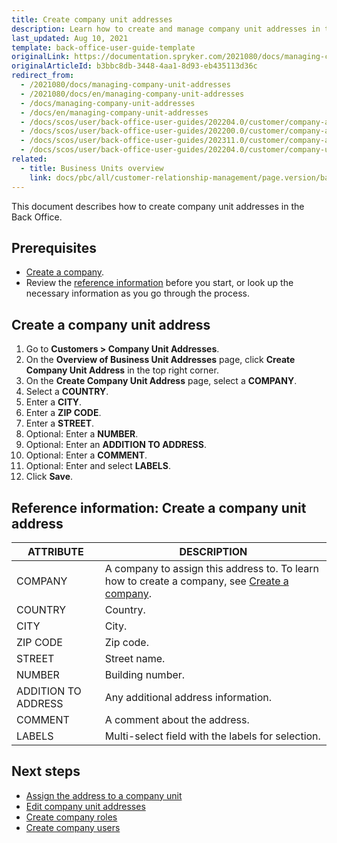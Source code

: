 ```yaml
---
title: Create company unit addresses
description: Learn how to create and manage company unit addresses in the Spryker Cloud Commerce OS Back Office.
last_updated: Aug 10, 2021
template: back-office-user-guide-template
originalLink: https://documentation.spryker.com/2021080/docs/managing-company-unit-addresses
originalArticleId: b3bbc8db-3448-4aa1-8d93-eb435113d36c
redirect_from:
  - /2021080/docs/managing-company-unit-addresses
  - /2021080/docs/en/managing-company-unit-addresses
  - /docs/managing-company-unit-addresses
  - /docs/en/managing-company-unit-addresses
  - /docs/scos/user/back-office-user-guides/202204.0/customer/company-account/managing-company-unit-addresses.html
  - /docs/scos/user/back-office-user-guides/202200.0/customer/company-account/managing-company-unit-addresses.html
  - /docs/scos/user/back-office-user-guides/202311.0/customer/company-account/managing-company-unit-addresses.html
  - /docs/scos/user/back-office-user-guides/202204.0/customer/company-unit-addresses/create-company-unit-addresses.html
related:
  - title: Business Units overview
    link: docs/pbc/all/customer-relationship-management/page.version/base-shop/company-account-feature-overview/business-units-overview.html
---
```


This document describes how to create company unit addresses in the Back Office.

## Prerequisites

* [Create a company](/docs/pbc/all/customer-relationship-management/{{page.version}}/base-shop/manage-in-the-back-office/manage-companies.html).
* Review the [reference information](#reference-information-create-a-company-unit-address) before you start, or look up the necessary information as you go through the process.

## Create a company unit address

1. Go to **Customers&nbsp;<span aria-label="and then">></span> Company Unit Addresses**.
2. On the **Overview of Business Unit Addresses** page, click **Create Company Unit Address** in the top right corner.
3. On the **Create Company Unit Address** page, select a **COMPANY**.
4. Select a **COUNTRY**.
5. Enter a **CITY**.
6. Enter a **ZIP CODE**.
7. Enter a **STREET**.
8. Optional: Enter a **NUMBER**.
9. Optional: Enter an **ADDITION TO ADDRESS**.
10. Optional: Enter a **COMMENT**.
11. Optional: Enter and select **LABELS**.
12. Click **Save**.


## Reference information: Create a company unit address

| ATTRIBUTE | DESCRIPTION |
| --- | --- |
| COMPANY | A company to assign this address to. To learn how to create a company, see [Create a company](/docs/pbc/all/customer-relationship-management/{{page.version}}/base-shop/manage-in-the-back-office/manage-companies.html). |
| COUNTRY | Country. |
| CITY | City. |
| ZIP CODE | Zip code. |
| STREET | Street name. |
| NUMBER | Building number. |
| ADDITION TO ADDRESS | Any additional address information. |
| COMMENT | A comment about the address. |
| LABELS | Multi-select field with the labels for selection. |

## Next steps

* [Assign the address to a company unit](/docs/pbc/all/customer-relationship-management/{{page.version}}/base-shop/manage-in-the-back-office/company-units/edit-company-units.html)
* [Edit company unit addresses](/docs/pbc/all/customer-relationship-management/{{page.version}}/base-shop/manage-in-the-back-office/company-unit-addresses/edit-company-unit-addresses.html)
* [Create company roles](/docs/pbc/all/customer-relationship-management/{{page.version}}/base-shop/manage-in-the-back-office/company-roles/create-company-roles.html)
* [Create company users](/docs/pbc/all/customer-relationship-management/{{page.version}}/base-shop/manage-in-the-back-office/company-users/create-company-users.html)
